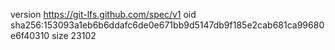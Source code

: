 version https://git-lfs.github.com/spec/v1
oid sha256:153093a1eb6b6ddafc6de0e671bb9d5147db9f185e2cab681ca99680e6f40310
size 23102
